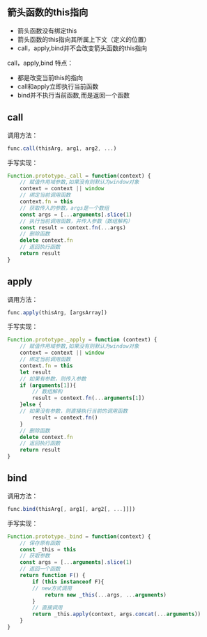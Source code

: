 
## 箭头函数的this指向

- 箭头函数没有绑定this
- 箭头函数的this指向其所属上下文（定义的位置）
- call，apply,bind并不会改变箭头函数的this指向

call，apply,bind 特点：
- 都是改变当前this的指向
- call和apply立即执行当前函数
- bind并不执行当前函数,而是返回一个函数

## call

调用方法：
```js
func.call(thisArg, arg1, arg2, ...)
```

手写实现：
```js
Function.prototype._call = function(context) {
    // 赋值作用域参数,如果没有则默认为window对象
    context = context || window
    // 绑定当前调用函数
    context.fn = this
    // 获取传入的参数，args是一个数组
    const args = [...arguments].slice(1)
    // 执行当前调用函数，并传入参数（数组解构）
    const result = context.fn(...args)
    // 删除函数
    delete context.fn 
    // 返回执行函数
    return result
}
```

## apply

调用方法：
```js
func.apply(thisArg, [argsArray])
```

手写实现：
```js
Function.prototype._apply = function (context) {
    // 赋值作用域参数,如果没有则默认为window对象
    context = context || window
    // 绑定当前调用函数
    context.fn = this
    let result
    // 如果有参数，则传入参数
    if (arguments[1]){
        // 数组解构
        result = context.fn(...arguments[1])
    }else {
    // 如果没有参数，则直接执行当前的调用函数
        result = context.fn()
    }
    // 删除函数
    delete context.fn
    // 返回执行函数
    return result
}
```

## bind

调用方法：
```js
func.bind(thisArg[, arg1[, arg2[, ...]]])
```

手写实现：
```js
Function.prototype._bind = function(context) {
    // 保存原有函数
    const _this = this
    // 获取参数
    const args = [...arguments].slice(1)
    // 返回一个函数
    return function F() {
        if (this instanceof F){
        // new方式调用
            return new _this(...args, ...arguments)
        }
        // 直接调用
        return _this.apply(context, args.concat(...arguments))
    }
}
```